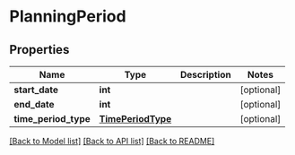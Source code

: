 # PlanningPeriod

## Properties
Name | Type | Description | Notes
------------ | ------------- | ------------- | -------------
**start_date** | **int** |  | [optional] 
**end_date** | **int** |  | [optional] 
**time_period_type** | [**TimePeriodType**](TimePeriodType.md) |  | [optional] 

[[Back to Model list]](../README.md#documentation-for-models) [[Back to API list]](../README.md#documentation-for-api-endpoints) [[Back to README]](../README.md)


